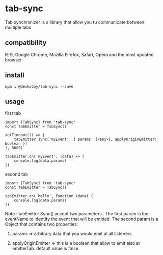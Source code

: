 # tab-sync

Tab synchronizer is a library that allow you tu communicate between multiple tabs

## compatibility

IE 9, Google Chrome, Mozilla Firefox, Safari, Opera and the most updated browser

## install

    npm i @devhobby/tab-sync --save

## usage

first tab

    import {TabSync} from 'tab-sync'
    const tabEmitter = TabSync()

    setTimeout(() => {
    	tabEmitter.sync('myEvent', { params: {<any>}, applyOriginEmitter: boolean })
    }, 5000)

    tabEmitter.on('myEvent', (data) => {
    	console.log(data.params)
    })


second tab

    import {TabSync} from 'tab-sync'
    const tabEmitter = TabSync()
    
    tabEmitter.on('hello', function (data) {
    	console.log(data.params)
    })
    
Note : tabEmitter.Sync() accept two parameters . The first param is the eventName to identify the event that will be emitted. The second param is a Object that contains two properties:

 1. params => arbitrary data that you would emit at all listeners

 1. applyOriginEmitter => this is a boolean that allow to emit also at emitterTab. default value is false. 